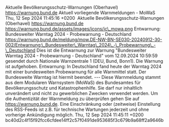 Aktuelle Bevölkerungsschutz-Warnungen (Oberhavel) https://warnung.bund.de Aktuell vorliegende Warnmeldungen - MoWaS Thu, 12 Sep 2024 11:45:16 +0200 ![]() Aktuelle Bevölkerungsschutz-Warnungen (Oberhavel) https://warnung.bund.de https://warnung.bund.de/assets/images/icons/ic\_mowa.png Entwarnung: Bundesweiter Warntag 2024 - Probewarnung - Deutschland https://warnung.bund.de/meldung/mow.DE-NW-BN-SE030-20240912-30-002/Entwarnung:\_Bundesweiter\_Warntag\_2024\_-\_Probewarnung\_-\_Deutschland Dies ist die Entwarnung zur Warnung "Bundesweiter Warntag 2024 - Probewarnung - Deutschland" vom 12.09.2024 10:59:59 gesendet durch Nationale Warnzentrale 1 (DEU, Bund, Bonn1). Die Warnung ist aufgehoben. Entwarnung: In Deutschland fand heute der Warntag 2024 mit einer bundesweiten Probewarnung für alle Warnmittel statt. Der Bundesweite Warntag ist hiermit beendet. ---
Diese Warnmeldung stammt aus dem Modularen Warnsystem (MoWaS) des Bundesamtes für Bevölkerungsschutz und Katastrophenhilfe.
Sie darf nur inhaltlich unverändert und nicht zu gewerblichen Zwecken verwendet werden.
Um die Authentizität der Warnmeldung zu überprüfen gehen Sie auf https://warnung.bund.de.
Eine Einschränkung oder (zeitweise) Einstellung des RSS-Feeds ist z.B. für technische Wartungen jederzeit und ohne vorherige Ankündigung möglich. Thu, 12 Sep 2024 11:45:11 +0200 bc40d2c4f15f92fcc6cfdee14ff2c57f0491de953685f3c679b9a68ff2a9646b
